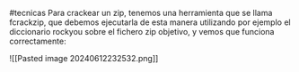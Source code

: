 #tecnicas 
Para crackear un zip, tenemos una herramienta que se llama fcrackzip, que debemos ejecutarla de esta manera utilizando por ejemplo el diccionario rockyou sobre el fichero zip objetivo, y vemos que funciona correctamente:

![[Pasted image 20240612232532.png]]